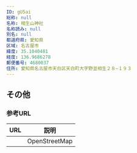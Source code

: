 ```yaml
---
ID: gU5ai
総称: null
名称: 相生山神社
名称読み: null
別名: null
都道府県: 愛知県
区域: 名古屋市
緯度: 35.1040481
経度: 136.9686278
郵便番号: 4680037
住所: 愛知県名古屋市天白区天白町大字野並相生２８−１９３
---
```


## その他

### 参考URL

| URL | 説明          |
| --- | ------------- |
|     | OpenStreetMap |
